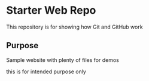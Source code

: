 # Starter Web Repo

This repository is for showing how Git and GitHub work

## Purpose

Sample website with plenty of files for demos

this is for intended purpose only
